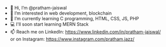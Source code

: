 - 👋 Hi, I’m @pratham-jaiswal
- 👀 I’m interested in web development, blockchain
- 🌱 I’m currently learning C programming, HTML, CSS, JS, PHP
- 💻 I'll soon start learning MERN Stack
- 📫 Reach me on LinkedIn: https://www.linkedin.com/in/pratham-jaiswal/ or on Instagram: https://www.instagram.com/pratham.jazz/

<!--- - 💞️ I’m looking to collaborate on ... --->
<!---
pratham-jaiswal/pratham-jaiswal is a ✨ special ✨ repository because its `README.md` (this file) appears on your GitHub profile.
You can click the Preview link to take a look at your changes.
--->
